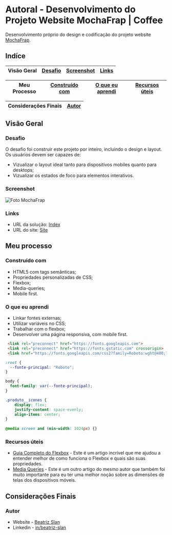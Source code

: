 # Autoral - Desenvolvimento do Projeto Website MochaFrap | Coffee

Desenvolvimento próprio do design e codificação do projeto website [MochaFrap](https://beatrizslan.github.io/Projeto-Website-Coffee/).

## Indíce

Visão Geral | [Desafio](#desafio) | [Screenshot](#screenshot) | [Links](#links)
---|---|---|---

Meu Processo | [Construído com](#construído-com) | [O que eu aprendi](#o-que-eu-aprendi) | [Recursos úteis](#recursos-úteis)
---|---|---|---

Considerações Finais | [Autor](#autor)
---|---

## Visão Geral

### Desafio

O desafio foi construir este projeto por inteiro, incluindo o design e layout. Os usuários devem ser capazes de:

- Vizualizar o layout ideal tanto para dispositivos mobiles quanto para desktops;
- Vizualizar os estados de foco para elementos interativos. 

### Screenshot

![Foto MochaFrap](https://user-images.githubusercontent.com/105252003/178911630-a1dd8f42-f372-4b9b-b673-056d0ee25364.jpg)

### Links

- URL da solução: [Index](https://github.com/beatrizslan/Projeto-Website-Coffee/blob/main/docs/index.html)
- URL do site: [Site](https://beatrizslan.github.io/Projeto-Website-Coffee/)

## Meu processo

### Construído com

- HTML5 com tags semânticas;
- Propriedades personalizadas de CSS;
- Flexbox;
- Media-queries;
- Mobile first.

### O que eu aprendi

- Linkar fontes externas;
- Utilizar variáveis no CSS;
- Trabalhar com o flexbox;
- Desenvolver uma página responsiva, com mobile first.

```HTML
 <link rel="preconnect" href="https://fonts.googleapis.com">
 <link rel="preconnect" href="https://fonts.gstatic.com" crossorigin>
 <link href="https://fonts.googleapis.com/css2?family=Roboto:wght@400;700&display=swap" rel="stylesheet">
```

```CSS
:root {
  --fonte-principal: "Roboto";
}

body {
  font-family: var(--fonte-principal);
}

.produto__icones {
    display: flex;
    justify-content: space-evenly;
    align-items: center;
}
  
@media screen and (min-width: 1024px) {}
```

### Recursos úteis

- [Guia Completo do Flexbox](https://css-tricks.com/snippets/css/a-guide-to-flexbox/) - Este é um artigo incrível que me ajudou a entender melhor de como funciona o Flexbox e quais são suas propriedades. 
- [Media Queries](https://css-tricks.com/snippets/css/media-queries-for-standard-devices/) - Este é um outro artigo do mesmo autor que também foi muito importante para eu ter uma melhor noção sobre as dimensões de telas dos dispositivos móveis.
  

## Considerações Finais

### Autor

- Website - [Beatriz Slan](https://beatrizslan.github.io/Projeto-Website-Coffee/)
- Linkedin - [in/beatriz-slan](https://www.linkedin.com/in/beatriz-slan-2324a4173/)
